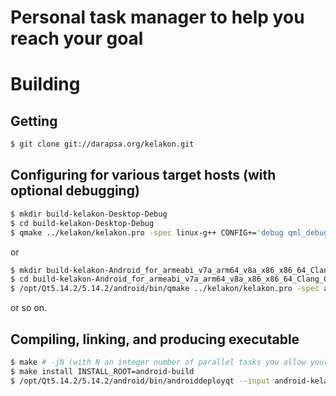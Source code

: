# Personal task manager to help you reach your goal

# Building

## Getting

```sh
$ git clone git://darapsa.org/kelakon.git
```

## Configuring for various target hosts (with optional debugging)

```sh
$ mkdir build-kelakon-Desktop-Debug
$ cd build-kelakon-Desktop-Debug
$ qmake ../kelakon/kelakon.pro -spec linux-g++ CONFIG+='debug qml_debug'
```

or

```sh
$ mkdir build-kelakon-Android_for_armeabi_v7a_arm64_v8a_x86_x86_64_Clang_Qt_5_14_2_for_Android-Debug
$ cd build-kelakon-Android_for_armeabi_v7a_arm64_v8a_x86_x86_64_Clang_Qt_5_14_2_for_Android-Debug
$ /opt/Qt5.14.2/5.14.2/android/bin/qmake ../kelakon/kelakon.pro -spec android-clang CONFIG+='debug qml_debug' ANDROID_ABIS="armeabi-v7a arm64-v8a x86 x86_64" 
```
or so on.

## Compiling, linking, and producing executable

```sh
$ make # -jN (with N an integer number of parallel tasks you allow your computer to run for compiling this)
$ make install INSTALL_ROOT=android-build
$ /opt/Qt5.14.2/5.14.2/android/bin/androiddeployqt --input android-kelakon-deployment-settings.json --output android-build --android-platform android-24
```
